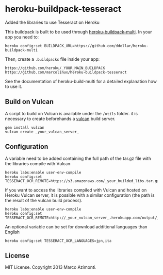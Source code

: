 heroku-buildpack-tesseract
===========================
Added the libraries to use Tesseract on Heroku

This buildpack is built to be used through [heroku-buildpack-multi](https://github.com/ddollar/heroku-buildpack-multi).
In your app you need to:
```
heroku config:set BUILDPACK_URL=https://github.com/ddollar/heroku-buildpack-multi
```

Then, create a `.buildpacks` file inside your app:
```
https://github.com/heroku/_YOUR_MAIN_BUILDPACK
https://github.com/marcolinux/heroku-buildpack-tesseract
```
See the documentation of heroku-build-multi for a detailed explanation
how to use it.
## Build on Vulcan
A script to build on Vulcan is available under the `/utils` folder.
it is necessary to create beforehands a [vulcan](https://github.com/heroku/vulcan) build server.
```
gem install vulcan
vulcan create _your_vulcan_server_
```

## Configuration
A variable need to be added containing the full path of the tar.gz file with the libraries compile with Vulcan
```
heroku labs:enable user-env-compile
heroku config:set TESSERACT_OCR_REMOTE=https://s3.amazonaws.com/_your_builded_libs.tar.gz
```

If you want to access the libraries compiled with Vulcan and hosted on Heroku Vulcan server, it is possible
with a similar configuration (the path is the result of the vulcan build process).
```
heroku labs:enable user-env-compile
heroku config:set TESSERACT_OCR_REMOTE=http://_your_vulcan_server_.herokuapp.com/output/_compiled_hash
```

An optional variable can be set for download additional languages than English
```
heroku config:set TESSERACT_OCR_LANGUAGES=jpn,ita
```

## License
MIT License. Copyright 2013 Marco Azimonti.
